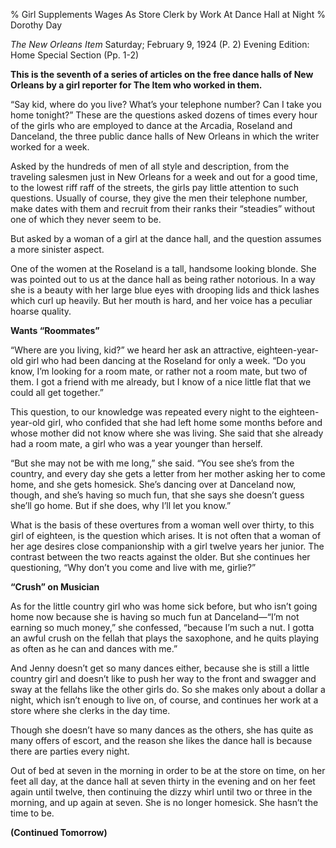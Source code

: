 % Girl Supplements Wages As Store Clerk by Work At Dance Hall at Night
% Dorothy Day

*The New Orleans Item*Saturday; February 9, 1924 (P. 2) Evening Edition: Home Special Section (Pp. 1-2)

**This is the seventh of a series of articles on the free dance halls of New Orleans by a girl reporter for The Item who worked in them.**“Say kid, where do you live? What’s your telephone number? Can I take you home tonight?” These are the questions asked dozens of times every hour of the girls who are employed to dance at the Arcadia, Roseland and Danceland, the three public dance halls of New Orleans in which the writer worked for a week.Asked by the hundreds of men of all style and description, from the traveling salesmen just in New Orleans for a week and out for a good time, to the lowest riff raff of the streets, the girls pay little attention to such questions. Usually of course, they give the men their telephone number, make dates with them and recruit from their ranks their “steadies” without one of which they never seem to be.But asked by a woman of a girl at the dance hall, and the question assumes a more sinister aspect.One of the women at the Roseland is a tall, handsome looking blonde. She was pointed out to us at the dance hall as being rather notorious. In a way she is a beauty with her large blue eyes with drooping lids and thick lashes which curl up heavily. But her mouth is hard, and her voice has a peculiar hoarse quality.**Wants “Roommates”**“Where are you living, kid?” we heard her ask an attractive, eighteen-year-old girl who had been dancing at the Roseland for only a week. “Do you know, I’m looking for a room mate, or rather not a room mate, but two of them. I got a friend with me already, but I know of a nice little flat that we could all get together.”This question, to our knowledge was repeated every night to the eighteen-year-old girl, who confided that she had left home some months before and whose mother did not know where she was living. She said that she already had a room mate, a girl who was a year younger than herself.“But she may not be with me long,” she said. “You see she’s from the country, and every day she gets a letter from her mother asking her to come home, and she gets homesick. She’s dancing over at Danceland now, though, and she’s having so much fun, that she says she doesn’t guess she’ll go home. But if she does, why I’ll let you know.”What is the basis of these overtures from a woman well over thirty, to this girl of eighteen, is the question which arises. It is not often that a woman of her age desires close companionship with a girl twelve years her junior. The contrast between the two reacts against the older. But she continues her questioning, “Why don’t you come and live with me, girlie?”**“Crush” on Musician**As for the little country girl who was home sick before, but who isn’t going home now because she is having so much fun at Danceland—“I’m not earning so much money,” she confessed, “because I’m such a nut. I gotta an awful crush on the fellah that plays the saxophone, and he quits playing as often as he can and dances with me.”And Jenny doesn’t get so many dances either, because she is still a little country girl and doesn’t like to push her way to the front and swagger and sway at the fellahs like the other girls do. So she makes only about a dollar a night, which isn’t enough to live on, of course, and continues her work at a store where she clerks in the day time.Though she doesn’t have so many dances as the others, she has quite as many offers of escort, and the reason she likes the dance hall is because there are parties every night.Out of bed at seven in the morning in order to be at the store on time, on her feet all day, at the dance hall at seven thirty in the evening and on her feet again until twelve, then continuing the dizzy whirl until two or three in the morning, and up again at seven. She is no longer homesick. She hasn’t the time to be.**(Continued Tomorrow)**